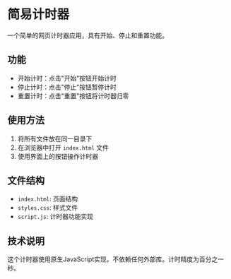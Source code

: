 # 简易计时器

一个简单的网页计时器应用，具有开始、停止和重置功能。

## 功能

- 开始计时：点击"开始"按钮开始计时
- 停止计时：点击"停止"按钮暂停计时
- 重置计时：点击"重置"按钮将计时器归零

## 使用方法

1. 将所有文件放在同一目录下
2. 在浏览器中打开 `index.html` 文件
3. 使用界面上的按钮操作计时器

## 文件结构

- `index.html`: 页面结构
- `styles.css`: 样式文件
- `script.js`: 计时器功能实现

## 技术说明

这个计时器使用原生JavaScript实现，不依赖任何外部库。计时精度为百分之一秒。 